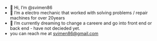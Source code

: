 - 👋 Hi, I’m @svimen86
- 👀 I’m a electro mechanic that worked with solving problems / repair machines for over 20years
- 🌱 I’m currently dreaming to change a careere and go into front end or back end - have not decieded yet.
-  you can reach me at svimen86@gmail.com

<!---
svimen86/svimen86 is a ✨ special ✨ repository because its `README.md` (this file) appears on your GitHub profile.
You can click the Preview link to take a look at your changes.
--->
